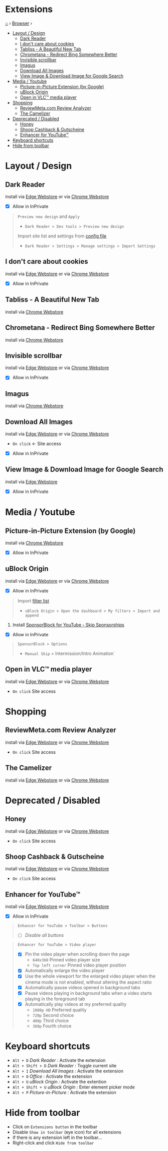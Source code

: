 <h1> Extensions </h1>

[⌂](../README.md) › [Browser](browser.md) › 

- [Layout / Design](#layout--design)
  - [Dark Reader](#dark-reader)
  - [I don't care about cookies](#i-dont-care-about-cookies)
  - [Tabliss - A Beautiful New Tab](#tabliss---a-beautiful-new-tab)
  - [Chrometana - Redirect Bing Somewhere Better](#chrometana---redirect-bing-somewhere-better)
  - [Invisible scrollbar](#invisible-scrollbar)
  - [Imagus](#imagus)
  - [Download All Images](#download-all-images)
  - [View Image & Download Image for Google Search](#view-image--download-image-for-google-search)
- [Media / Youtube](#media--youtube)
  - [Picture-in-Picture Extension (by Google)](#picture-in-picture-extension-by-google)
  - [uBlock Origin](#ublock-origin)
  - [Open in VLC™ media player](#open-in-vlc-media-player)
- [Shopping](#shopping)
  - [ReviewMeta.com Review Analyzer](#reviewmetacom-review-analyzer)
  - [The Camelizer](#the-camelizer)
- [Deprecated / Disabled](#deprecated--disabled)
  - [Honey](#honey)
  - [Shoop Cashback & Gutscheine](#shoop-cashback--gutscheine)
  - [Enhancer for YouTube™](#enhancer-for-youtube)
- [Keyboard shortcuts](#keyboard-shortcuts)
- [Hide from toolbar](#hide-from-toolbar)

# Layout / Design

## Dark Reader
install via [Edge Webstore](https://microsoftedge.microsoft.com/addons/detail/dark-reader/ifoakfbpdcdoeenechcleahebpibofpc?h) 
or via [Chrome Webstore](https://chrome.google.com/webstore/detail/dark-reader/eimadpbcbfnmbkopoojfekhnkhdbieeh)

- [x] Allow in InPrivate 
> `Preview new design` and `Apply`
>- `Dark Reader > Dev tools > Preview new design`  
>
> Import site list and settings from [config file](../configs/Dark-Reader.json)   
>- `Dark Reader > Settings > Manage settings > Import Settings`

## I don't care about cookies
install via [Edge Webstore](https://microsoftedge.microsoft.com/addons/detail/i-dont-care-about-cookie/oholpbloipjbbhlhohaebmieiiieioal) 
or via [Chrome Webstore](https://chrome.google.com/webstore/detail/i-dont-care-about-cookies/fihnjjcciajhdojfnbdddfaoknhalnja)

- [x] Allow in InPrivate 

## Tabliss - A Beautiful New Tab
install via [Chrome Webstore](https://chrome.google.com/webstore/detail/tabliss-a-beautiful-new-t/hipekcciheckooncpjeljhnekcoolahp) 


## Chrometana - Redirect Bing Somewhere Better
install via [Chrome Webstore](https://chrome.google.com/webstore/detail/chrometana-redirect-bing/kaicbfmipfpfpjmlbpejaoaflfdnabnc) 


## Invisible scrollbar
install via [Edge Webstore](https://microsoftedge.microsoft.com/addons/detail/invisible-scrollbar/jmopomhdbfldgbfmmkldkkeahhpbldal) 
or via [Chrome Webstore](https://chrome.google.com/webstore/detail/invisible-scrollbar/nphnhlhdlbonnekhjlmphinfnmekiifk)

- [x] Allow in InPrivate

## Imagus
install via [Chrome Webstore](https://chrome.google.com/webstore/detail/imagus/immpkjjlgappgfkkfieppnmlhakdmaab) 

## Download All Images
install via [Edge Webstore](https://microsoftedge.microsoft.com/addons/detail/download-all-images/focinmnfmbmhknhdaamhppgdhahnbgif) 
or via [Chrome Webstore](https://chrome.google.com/webstore/detail/download-all-images/nnffbdeachhbpfapjklmpnmjcgamcdmm)

- `On click` ← Site access
- [x] Allow in InPrivate 

## View Image & Download Image for Google Search
install via [Edge Webstore](https://microsoftedge.microsoft.com/addons/detail/view-image-download-ima/lkebekkfjhnjhjghhjdfihhohcckebpl)

- [x] Allow in InPrivate 


# Media / Youtube

## Picture-in-Picture Extension (by Google)
install via [Chrome Webstore](https://chrome.google.com/webstore/detail/picture-in-picture-extens/hkgfoiooedgoejojocmhlaklaeopbecg) 

- [x] Allow in InPrivate 

## uBlock Origin
install via [Edge Webstore](https://microsoftedge.microsoft.com/addons/detail/ublock-origin/odfafepnkmbhccpbejgmiehpchacaeak) 
or via [Chrome Webstore](https://chrome.google.com/webstore/detail/ublock-origin/cjpalhdlnbpafiamejdnhcphjbkeiagm)

- [x] Allow in InPrivate 
> Import [filter list](../configs/uBlock-filters.txt) 
> - `uBlock Origin > Open the dashboard > My filters > Import and append`

1. Install [SponsorBlock for YouTube - Skip Sponsorships](https://microsoftedge.microsoft.com/addons/detail/sponsorblock-f%C3%BCr-youtube-/mbmgnelfcpoecdepckhlhegpcehmpmji)
- [x] Allow in InPrivate 
> `SponsorBlock > Options`
> - `Manual Skip` = Intermission/Intro Animation`

## Open in VLC™ media player

install via [Edge Webstore](https://microsoftedge.microsoft.com/addons/detail/open-in-vlc%E2%84%A2-media-player/hjfcjapkfahlmlefedkkpbbkeddpnnlc) 
or via [Chrome Webstore](https://chrome.google.com/webstore/detail/open-in-vlc-media-player/ihpiinojhnfhpdmmacgmpoonphhimkaj)

- `On click` Site access


# Shopping

## ReviewMeta.com Review Analyzer
install via [Edge Webstore](https://microsoftedge.microsoft.com/addons/detail/reviewmetacom-review-ana/cagmalmckifngccehkojnimlabphpgci) 
or via [Chrome Webstore](https://chrome.google.com/webstore/detail/reviewmetacom-review-anal/fjifglfkcaipnmhngbigdebkoikioend)

- `On click` Site access

## The Camelizer
install via [Edge Webstore](https://microsoftedge.microsoft.com/addons/detail/der-camelizer/bpggaanjmbjoahhknlajnhdhkljekpbg) 
or via [Chrome Webstore](https://chrome.google.com/webstore/detail/the-camelizer/ghnomdcacenbmilgjigehppbamfndblo)

# Deprecated / Disabled

## Honey
install via [Edge Webstore](https://microsoftedge.microsoft.com/addons/detail/honey/amnbcmdbanbkjhnfoeceemmmdiepnbpp) 
or via [Chrome Webstore](https://chrome.google.com/webstore/detail/honey/bmnlcjabgnpnenekpadlanbbkooimhnj)

- `On click` Site access

## Shoop Cashback & Gutscheine
install via [Edge Webstore](https://microsoftedge.microsoft.com/addons/detail/shoop-cashback-gutschei/cpcckalhfmpnloapihhjjdoenplbhchn) 
or via [Chrome Webstore](https://chrome.google.com/webstore/detail/shoop-cashback-gutscheine/hacngjmphfcjdfpmfmlngemhddjdncpe) 

- `On click` Site access

## Enhancer for YouTube™
install via [Edge Webstore](https://microsoftedge.microsoft.com/addons/detail/enhancer-for-youtube%E2%84%A2/dlgfaleeejmphhnemjgiaekdbonkagkd) 
or via [Chrome Webstore](https://chrome.google.com/webstore/detail/enhancer-for-youtube/ponfpcnoihfmfllpaingbgckeeldkhle)

- [x] Allow in InPrivate 
> `Enhancer for YouTube > Toolbar > Buttons`
> - [ ] *Disable all buttons*

> `Enhancer for YouTube > Video player`
> - [x] Pin the video player when scrolling down the page
>   - `640x360` Pinned video player size
>   - `Top left corner` Pinned video player position
> - [x] Automatically enlarge the video player
> - [x] Use the whole viewport for the enlarged video player when the cinema mode is not enabled, without altering the aspect ratio
> - [x] Automatically pause videos opened in background tabs
> - [x] Pause videos playing in background tabs when a video starts playing in the foreground tab
> - [x] Automatically play videos at my preferred quality
>   - `1080p HD` Preferred quality
>   - `720p` Second choice
>   - `480p` Third choice
>   - `360p` Fourth choice


# Keyboard shortcuts
- `Alt + D` _Dark Reader :_ Activate the extension  
- `Alt + Shift + D` _Dark Reader :_ Toggle current site  
- `Alt + I` _Download All Images :_ Activate the extension  
- `Alt + O` _Office :_ Activate the extension  
- `Alt + U` _uBlock Origin :_ Activate the extention  
- `Alt + Shift + U` _uBlock Origin :_ Enter element picker mode
- `Alt + P` _Picture-in-Picture :_ Activate the extension  

# Hide from toolbar
- Click on `Extensions button` in the toolbar
- Disable `Show in toolbar` (eye icon) for all extensions
- If there is any extension left in the toolbar...
- Right-click and click `Hide from toolbar`